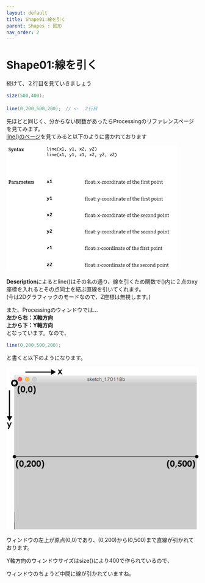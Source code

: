 ```yaml
---
layout: default
title: Shape01:線を引く
parent: Shapes : 図形
nav_order: 2
---
```


# Shape01:線を引く

続けて、２行目を見ていきましょう

```java
size(500,400);

line(0,200,500,200);　// <-　２行目
```

先ほどと同じく、分からない関数があったらProcessingのリファレンスページを見てみます。  
[line\(\)のページ](https://processing.org/reference/line_.html)を見てみると以下のように書かれております

![](/assets/line_ref.png)

**Description**によるとline\(\)はその名の通り、線を引くため関数で\(\)内に２点のxy座標を入れるとその点同士を結ぶ直線を引いてくれます。  
\(今は2Dグラフィックのモードなので、Z座標は無視します。\)

また、Processingのウィンドウでは...  
**左から右：X軸方向  
上から下：Y軸方向**  
となっています。なので、

```java
line(0,200,500,200);
```

と書くと以下のようになります。

![](/assets/line_run_line.png)


ウィンドウの左上が原点\(0,0\)であり、\(0,200\)から\(0,500\)まで直線が引かれております。

Y軸方向のウィンドウサイズはsize\(\)により400で作られているので、

ウィンドウのちょうど中間に線が引かれていますね。
